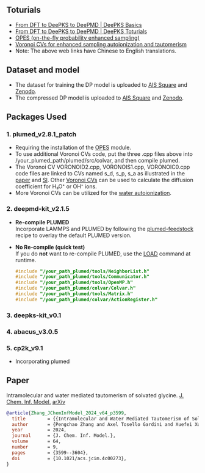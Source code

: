 ## Toturials
  - [From DFT to DeePKS to DeePMD | DeePKS Basics](https://nb.bohrium.dp.tech/detail/8742877753)
  - [From DFT to DeePKS to DeePMD | DeePKS Toturials](https://nb.bohrium.dp.tech/detail/7144731675)
  - [OPES (on-the-fly probability enhanced sampling)](https://bohrium.dp.tech/notebooks/9874998164)
  - [Voronoi CVs for enhanced sampling autoionization and tautomerism](https://bohrium.dp.tech/notebooks/83327491785)
  - Note: The above web links have Chinese to English translations.

## Dataset and model
  - The dataset for training the DP model is uploaded to [AIS Square](https://www.aissquare.com/datasets/detail?pageType=datasets&name=M06-2X_C2H5O2N_H2O&id=238) and [Zenodo](https://zenodo.org/records/14309264).
  - The compressed DP model is uploaded to [AIS Square](https://www.aissquare.com/models/detail?pageType=models&name=M06-2X_C2H5O2N_H2O&id=241) and [Zenodo](https://zenodo.org/records/14309264).

## Packages Used

### 1. plumed_v2.8.1_patch
  - Requiring the installation of the [OPES](https://www.plumed.org/doc-v2.8/user-doc/html/_o_p_e_s.html) module. 
  - To use additional Voronoi CVs code, put the three .cpp files above into /your_plumed_path/plumed/src/colvar, and then compile plumed. 
  - The Voronoi CV VORONOID2.cpp, VORONOIS1.cpp, VORONOIC0.cpp code files are linked to CVs named s_d, s_p, s_a as illustrated in the [paper](https://pubs.acs.org/doi/10.1021/acs.jcim.4c00273) and [SI](https://pubs.acs.org/doi/suppl/10.1021/acs.jcim.4c00273/suppl_file/ci4c00273_si_001.pdf). Other [Voronoi CVs](https://github.com/Zhang-pchao/OilWaterInterface/tree/main/Ion_Diffusion_Coefficient) can be used to calculate the diffusion coefficient for H₃O⁺ or OH⁻ ions.
  - More Voronoi CVs can be utilized for the [water autoionization](https://github.com/Zhang-pchao/OilWaterInterface/tree/main).

### 2. deepmd-kit_v2.1.5

- **Re-compile PLUMED**  
  Incorporate LAMMPS and PLUMED by following the [plumed-feedstock](https://github.com/Zhang-pchao/plumed-feedstock/tree/devel) recipe to overlay the default PLUMED version.

- **No Re-compile (quick test)**  
  If you do **not** want to re-compile PLUMED, use the [LOAD](https://www.plumed.org/doc-v2.8/user-doc/html/_l_o_a_d.html) command at runtime.

  ```cpp
  #include "/your_path_plumed/tools/NeighborList.h"
  #include "/your_path_plumed/tools/Communicator.h"
  #include "/your_path_plumed/tools/OpenMP.h"
  #include "/your_path_plumed/colvar/Colvar.h"
  #include "/your_path_plumed/tools/Matrix.h"
  #include "/your_path_plumed/colvar/ActionRegister.h"

### 3. deepks-kit_v0.1

### 4. abacus_v3.0.5

### 5. cp2k_v9.1
  - Incorporating plumed

## Paper

Intramolecular and water mediated tautomerism of solvated glycine. [J. Chem. Inf. Model.](https://pubs.acs.org/doi/10.1021/acs.jcim.4c00273) [arXiv](https://arxiv.org/abs/2311.05917)

```bibtex
@article{Zhang_JChemInfModel_2024_v64_p3599,
  title        = {{Intramolecular and Water Mediated Tautomerism of Solvated Glycine}},
  author       = {Pengchao Zhang and Axel Tosello Gardini and Xuefei Xu and Michele Parrinello},
  year         = 2024,
  journal      = {J. Chem. Inf. Model.},
  volume       = 64,
  number       = 9,
  pages        = {3599--3604},
  doi          = {10.1021/acs.jcim.4c00273},
}
